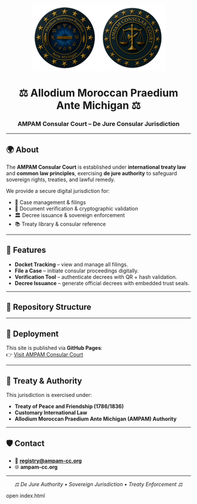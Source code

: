 <p align="center">
  <img src="ampam-seal.png" alt="AMPAM Seal" width="180" />
  <img src="ampam-consular-court-seal.png" alt="Consular Court Seal" width="180" />
</p>

<h1 align="center">⚖️ Allodium Moroccan Praedium Ante Michigan ⚖️</h1>
<h3 align="center">AMPAM Consular Court – De Jure Consular Jurisdiction</h3>

---

## 🌍 About
The **AMPAM Consular Court** is established under **international treaty law** and **common law principles**, exercising **de jure authority** to safeguard sovereign rights, treaties, and lawful remedy.

We provide a secure digital jurisdiction for:
- 📜 Case management & filings  
- 🔏 Document verification & cryptographic validation  
- 🏛️ Decree issuance & sovereign enforcement  
- 📚 Treaty library & consular reference  

---

## 🚀 Features
- **Docket Tracking** – view and manage all filings.  
- **File a Case** – initiate consular proceedings digitally.  
- **Verification Tool** – authenticate decrees with QR + hash validation.  
- **Decree Issuance** – generate official decrees with embedded trust seals.  

---

## 📂 Repository Structure

---

## 🔑 Deployment
This site is published via **GitHub Pages**:  
👉 [Visit AMPAM Consular Court](https://william-ray-el-allodial-estate.github.io/ampam-site./)

---

## 📜 Treaty & Authority
This jurisdiction is exercised under:  
- **Treaty of Peace and Friendship (1786/1836)**  
- **Customary International Law**  
- **Allodium Moroccan Praedium Ante Michigan (AMPAM) Authority**

---

## 🛡️ Contact
- 📧 **registry@ampam-cc.org**  
- 🌐 **ampam-cc.org**

---

<p align="center">
  <em>⚖️ De Jure Authority • Sovereign Jurisdiction • Treaty Enforcement ⚖️</em>
</p>

open index.html
